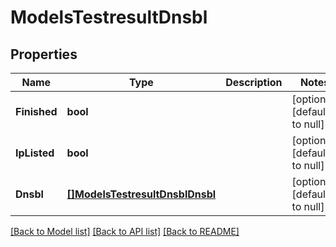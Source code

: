 # ModelsTestresultDnsbl

## Properties
Name | Type | Description | Notes
------------ | ------------- | ------------- | -------------
**Finished** | **bool** |  | [optional] [default to null]
**IpListed** | **bool** |  | [optional] [default to null]
**Dnsbl** | [**[]ModelsTestresultDnsblDnsbl**](models.testresult_DNSBL_dnsbl.md) |  | [optional] [default to null]

[[Back to Model list]](../README.md#documentation-for-models) [[Back to API list]](../README.md#documentation-for-api-endpoints) [[Back to README]](../README.md)


